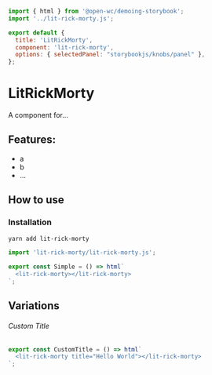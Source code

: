 ```js script
import { html } from '@open-wc/demoing-storybook';
import '../lit-rick-morty.js';

export default {
  title: 'LitRickMorty',
  component: 'lit-rick-morty',
  options: { selectedPanel: "storybookjs/knobs/panel" },
};
```

# LitRickMorty

A component for...

## Features:

- a
- b
- ...

## How to use

### Installation

```bash
yarn add lit-rick-morty
```

```js
import 'lit-rick-morty/lit-rick-morty.js';
```

```js preview-story
export const Simple = () => html`
  <lit-rick-morty></lit-rick-morty>
`;
```

## Variations

###### Custom Title

```js preview-story
export const CustomTitle = () => html`
  <lit-rick-morty title="Hello World"></lit-rick-morty>
`;
```
